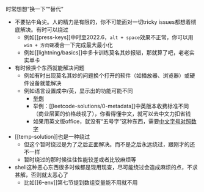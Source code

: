 时常想想“换一下”“替代”
- 不要钻牛角尖。人的精力是有限的，你不可能面对一切tricky issues都想着彻底解决。有时可以绕过
  - 例如[[press-keys]]中时至2022.6，`alt + space`效果不正常，你可以用`win + 方向键`凑合一下完成最大最小化
  - 例如[[lightning/basics]]中多卡训练莫名其妙报错，那就算了吧，老老实实单卡
- 有时候换个东西就能解决问题
  - 例如有时出现莫名其妙的问题换个打开的软件（如播放器、浏览器）或硬件设备就能解决
  - 例如语言设置成中/英，显示出的功能可能不同
    - [举例](https://support.microsoft.com/zh-cn/office/%E5%B0%86-qqmail-%E5%B8%90%E6%88%B7%E6%B7%BB%E5%8A%A0%E5%88%B0outlook-34ef1254-0d07-405a-856f-0409c7c905eb)
    - 举例：[[leetcode-solutions/0-metadata]]中英版本收费标准不同（商业层面的价格歧视了），你看得懂中文，就可以去中文力扣省钱
    - 如果用英文版office，就没有“五号字”这种东西，需要[中文字号对照数字](https://www.jianshu.com/p/e8d263efe7f7)
- [[temp-solution]]也是一种绕过
  - 但这个暂时绕过是为了之后正面解决。而不是之后永远绕过，跟刚才的还不一样
  - 暂时绕过的那时候往往性能较差或者比较麻烦等
- shell这种恶心东西很多时候都是现用现查，尽可能绕过会造成麻烦的点，不求甚解，否则就太恶心了
  - 比如[[6-env]]第七节提到数组变量能不用就不用